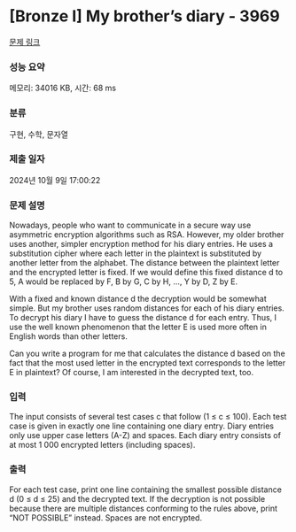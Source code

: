 # [Bronze I] My brother’s diary - 3969 

[문제 링크](https://www.acmicpc.net/problem/3969) 

### 성능 요약

메모리: 34016 KB, 시간: 68 ms

### 분류

구현, 수학, 문자열

### 제출 일자

2024년 10월 9일 17:00:22

### 문제 설명

<p>Nowadays, people who want to communicate in a secure way use asymmetric encryption algorithms such as RSA. However, my older brother uses another, simpler encryption method for his diary entries. He uses a substitution cipher where each letter in the plaintext is substituted by another letter from the alphabet. The distance between the plaintext letter and the encrypted letter is fixed. If we would define this fixed distance d to 5, A would be replaced by F, B by G, C by H, ..., Y by D, Z by E.</p>

<p>With a fixed and known distance d the decryption would be somewhat simple. But my brother uses random distances for each of his diary entries. To decrypt his diary I have to guess the distance d for each entry. Thus, I use the well known phenomenon that the letter E is used more often in English words than other letters.</p>

<p>Can you write a program for me that calculates the distance d based on the fact that the most used letter in the encrypted text corresponds to the letter E in plaintext? Of course, I am interested in the decrypted text, too.</p>

### 입력 

 <p>The input consists of several test cases c that follow (1 ≤ c ≤ 100). Each test case is given in exactly one line containing one diary entry. Diary entries only use upper case letters (A-Z) and spaces. Each diary entry consists of at most 1 000 encrypted letters (including spaces).</p>

### 출력 

 <p>For each test case, print one line containing the smallest possible distance d (0 ≤ d ≤ 25) and the decrypted text. If the decryption is not possible because there are multiple distances conforming to the rules above, print “NOT POSSIBLE” instead. Spaces are not encrypted.</p>

